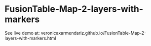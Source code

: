 FusionTable-Map-2-layers-with-markers
=====================================
See live demo at: veronicaxarmendariz.github.io/FusionTable-Map-2-layers-with-markers.html
